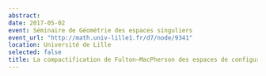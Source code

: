 ```yaml
---
abstract: 
date: 2017-05-02
event: Séminaire de Géométrie des espaces singuliers
event_url: "http://math.univ-lille1.fr/d7/node/9341"
location: Université de Lille
selected: false
title: La compactification de Fulton–MacPherson des espaces de configuration
---
```



